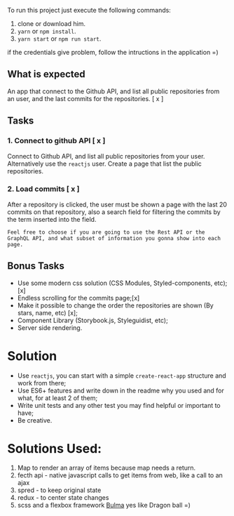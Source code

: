 To run this project just execute the following commands:

1. clone or download him.
2. `yarn` or `npm install`.
3. `yarn start` or `npm run start`.

if the credentials give problem, follow the intructions in the application  =)


## What is expected
An app that connect to the Github API, and list all public repositories from an user, and the last commits for the repositories. [ x ] 

## Tasks

### 1. Connect to github API [ x ] 
Connect to Github API, and list all public repositories from your user. Alternatively use the `reactjs` user.
Create a page that list the public repositories.

### 2. Load commits [ x ] 
After a repository is clicked, the user must be shown a page with the last 20 commits on that repository, also a search field for filtering the commits by the term inserted into the field.

```
Feel free to choose if you are going to use the Rest API or the GraphQL API, and what subset of information you gonna show into each page.
```

## Bonus Tasks
- Use some modern css solution (CSS Modules, Styled-components, etc); [x] 
- Endless scrolling for the commits page;[x]
- Make it possible to change the order the repositories are shown (By stars, name, etc) [x];
- Component Library (Storybook.js, Styleguidist, etc);
- Server side rendering.

# Solution
- Use `reactjs`, you can start with a simple `create-react-app` structure and work from there;
- Use ES6+ features and write down in the readme why you used and for what, for at least 2 of them;
- Write unit tests and any other test you may find helpful or important to have;
- Be creative.

# Solutions Used:
  1. Map to render an array of items because map needs a return.
  2. fecth api - native javascript calls to get items from web, like a call to an ajax
  3. spred - to keep original state
  4. redux - to center state changes
  5. scss and a flexbox framework [Bulma](https://bulma.io/) yes like Dragon ball =)
